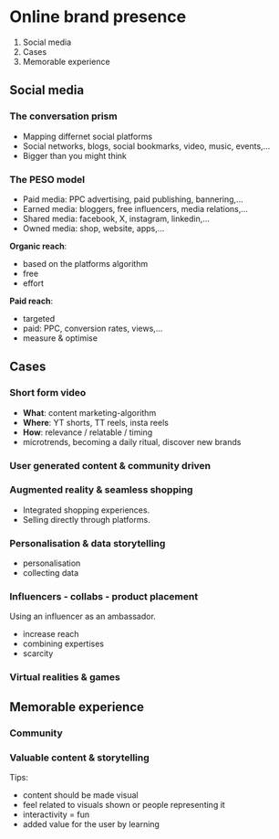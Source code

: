# Online brand presence

1. Social media
2. Cases
3. Memorable experience

## Social media

### The conversation prism

- Mapping differnet social platforms
- Social networks, blogs, social bookmarks, video, music, events,...
- Bigger than you might think

### The PESO model

- Paid media: PPC advertising, paid publishing, bannering,...
- Earned media: bloggers, free influencers, media relations,...
- Shared media: facebook, X, instagram, linkedin,...
- Owned media: shop, website, apps,...

**Organic reach**:

- based on the platforms algorithm
- free
- effort

**Paid reach**:

- targeted
- paid: PPC, conversion rates, views,...
- measure & optimise

## Cases

### Short form video

- **What**: content marketing-algorithm
- **Where**: YT shorts, TT reels, insta reels
- **How**: relevance / relatable / timing
- microtrends, becoming a daily ritual, discover new brands

### User generated content & community driven

### Augmented reality & seamless shopping

- Integrated shopping experiences.
- Selling directly through platforms.

### Personalisation & data storytelling

- personalisation
- collecting data

### Influencers - collabs - product placement

Using an influencer as an ambassador.

- increase reach
- combining expertises
- scarcity

### Virtual realities & games

## Memorable experience

### Community

### Valuable content & storytelling

Tips:

- content should be made visual
- feel related to visuals shown or people representing it
- interactivity = fun
- added value for the user by learning
